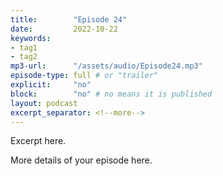 ```yaml
---
title:        "Episode 24"
date:         2022-10-22 
keywords:
- tag1
- tag2
mp3-url:      "/assets/audio/Episode24.mp3"
episode-type: full # or "trailer"
explicit:     "no"
block:        "no" # no means it is published
layout: podcast
excerpt_separator: <!--more-->
---
```

Excerpt here.
<!--more-->

More details of your episode here.
